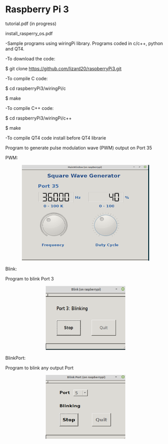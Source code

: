 # Raspberry Pi 3

tutorial.pdf (in progress)

install\_rasperry\_os.pdf

-Sample programs using wiringPi library. 
Programs coded in c/c++, python and QT4.

-To download the code:

$ git clone https://github.com/lizard20/raspberryPi3.git

-To compile C code:

$ cd raspberryPi3/wiringPi/c

$ make

-To compile  C++ code:

$ cd raspberryPi3/wiringPi/c++

$ make

-To compile QT4 code install before QT4 librarie

Program to generate pulse modulation  wave (PWM) output on Port 35 

PWM:

<p align="center">
<img src="images/PWM.png" width="400" height="300">
</p>
Blink:

Program to blink Port 3
<p align="center">
<img src="images/Blink.png" width="250" height="200">
</p>

BlinkPort:

Program to blink any output Port
<p align="center">
<img  src="images/BlinkPort.png" width="250" height="200">
</p>


